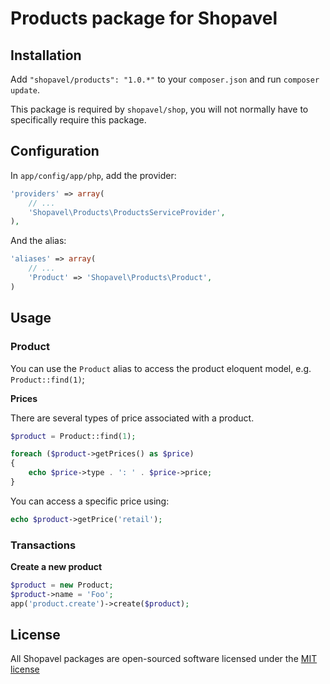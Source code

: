 Products package for Shopavel
=============================

Installation
------------

Add `"shopavel/products": "1.0.*"` to your `composer.json` and run `composer update`.

This package is required by `shopavel/shop`, you will not normally have to specifically require this package.


Configuration
-------------

In `app/config/app/php`, add the provider:

```php
'providers' => array(
    // ...
    'Shopavel\Products\ProductsServiceProvider',
),
```

And the alias:

```php
'aliases' => array(
    // ...
    'Product' => 'Shopavel\Products\Product',
)
```


Usage
-----

### Product

You can use the `Product` alias to access the product eloquent model, e.g. `Product::find(1)`;

**Prices**

There are several types of price associated with a product.

```php
$product = Product::find(1);

foreach ($product->getPrices() as $price)
{
    echo $price->type . ': ' . $price->price;
}
```

You can access a specific price using:

```php
echo $product->getPrice('retail');
```


### Transactions

**Create a new product**

```php
$product = new Product;
$product->name = 'Foo';
app('product.create')->create($product);
```

License
-------

All Shopavel packages are open-sourced software licensed under the [MIT license](http://opensource.org/licenses/MIT)